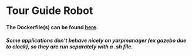 # Tour Guide Robot

#### The Dockerfile(s) can be found [here](https://github.com/hsp-iit/tour-guide-robot/tree/master/docker_stuff).

##### Some applications don't behave nicely on yarpmanager (ex gazebo due to clock), so they are run separately with a .sh file.
